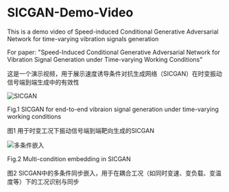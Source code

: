 # SICGAN-Demo-Video
This is a demo video of Speed-induced Conditional Generative Adversarial Network for time-varying vibration signals generation

For paper: "Speed-Induced Conditional Generative Adversarial Network for Vibration Signal Generation under Time-varying Working Conditions"

这是一个演示视频，用于展示速度诱导条件对抗生成网络（SICGAN）在时变振动信号端到端生成中的有效性

![SICGAN](https://github.com/user-attachments/assets/a6ded41a-11df-4ecd-a913-39aa41aaa1c0)

Fig.1 SICGAN for end-to-end vibraion signal generation under time-varying working conditions

图1 用于时变工况下振动信号端到端靶向生成的SICGAN

![多条件嵌入](https://github.com/user-attachments/assets/301b2edc-dfaf-494c-8594-9d25e0c8665f)

Fig.2 Multi-condition embedding in SICGAN

图2 SICGAN中的多条件同步嵌入，用于在耦合工况（如同时变速、变负载、变温度等）下的工况识别与同步


